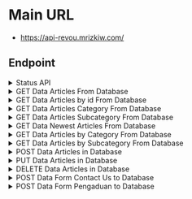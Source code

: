 # Main URL
* https://api-revou.mrizkiw.com/

## Endpoint
<details>
<summary>Status API</summary>

* Endpoint  : /
* Method    : GET
* Request Body :
```
none
```
* Request Params :
```
none
```
* Response :
```
{
    "serverStatus": "Online",
    "dbMethod": "ORM by Prisma"
}
```
</details>

<details>
<summary>GET Data Articles From Database</summary>

* Endpoint  : /data/articles
* Method    : GET
* Request Body :
```
none
```
* Request Params :
```
title
sortBy
sortOrder
```
* Response :
```
[
    {
        "id": int,
        "title": String,
        "desc": String,
        "category": String,
        "subcategory": String,
        "img_url": String,
        "publish_at": String,
        "source": String
    }
]
```
</details>

<details>
<summary>GET Data Articles by id From Database</summary>

* Endpoint  : /data/articles/:id
* Method    : GET
* Request Body :
```
none
```
* Request Params :
```
id (required)
```
* Response :
```
[
    {
        "id": int,
        "title": String,
        "desc": String,
        "category": String,
        "subcategory": String,
        "img_url": String,
        "publish_at": String,
        "source": String
    }
]
```
</details>
<details>
<summary>GET Data Articles Category From Database</summary>

* Endpoint  : /data/articles/category
* Method    : GET
* Request Body :
```
none
```
* Request Params :
```
sortBy
sortOrder
```
* Response :
```
[
    "Ekonomi",
    "Hiburan",
    "Lifestyle",
    "Olahraga",
    "Otomotif",
    "Politik",
    "Teknologi"
]
```
</details>
<details>
<summary>GET Data Articles Subcategory From Database</summary>

* Endpoint  : /data/articles/subcategory
* Method    : GET
* Request Body :
```
none
```
* Request Params :
```
sortBy
sortOrder
```
* Response :
```
[
    "Badminton",
    "Bisnis",
    "Energi",
    "Film",
    "Food",
    "Health",
    "Hukum Kriminal",
    "Info politik",
    "Keuangan",
    "Mobil",
    "Motor",
    "Motor GP",
    "Musik",
    "Peristiwa",
    "Sains",
    "Selebriti",
    "Sepakbola",
    "Teknologi Informasi",
    "Telekomunikasi",
    "Travel",
    "Tren"
]
```
</details>
<details>
<summary> GET Data Newest Articles From Database</summary>

* Endpoint  : /data/articles/newest
* Method    : GET
* Request Body :
```
none
```
* Request Params :
```
none
```
* Response :
```
[
    {
        "id": int,
        "title": String,
        "desc": String,
        "category": String,
        "subcategory": String,
        "img_url": String,
        "publish_at": String,
        "source": String
    }
]
```
</details>

<details>
<summary> GET Data Articles by Category From Database</summary>

* Endpoint  : /data/articles/category/:category
* Method    : GET
* Request Body :
```
none
```
* Request Params :
```
category (required)
sortBy
sortOrder
```
* Response :
```
[
    {
        "id": int,
        "title": String,
        "desc": String,
        "category": String,
        "subcategory": String,
        "img_url": String,
        "publish_at": String,
        "source": String
    }
]
```
</details>

<details>
<summary> GET Data Articles by Subcategory From Database</summary>

* Endpoint  : /data/articles/subcategory/:subcategory
* Method    : GET
* Request Body :
```
none
```
* Request Params :
```
subcategory (required)
sortBy
sortOrder
```
* Response :
```
[
    {
        "id": int,
        "title": String,
        "desc": String,
        "category": String,
        "subcategory": String,
        "img_url": String,
        "publish_at": String,
        "source": String
    }
]
```
</details>
<details>
<summary> POST Data Articles in Database</summary>

* Endpoint  : /data/input/articles
* Method    : POST
* Request Body :
```
{
    "username": String,
    "password": String,
    "title": String,
    "desc": String,
    "category": String,
    "subcategory": String,
    "img_url": String,
    "publish_at": Date,
    "source": String
}
```
* Request Params :
```
none
```
* Response (200) :
```
Data inserted successfully
```
* Response (403) :
```
Invalid credentials
```
</details>
<details>

<summary> PUT Data Articles in Database</summary>

* Endpoint  : /data/update/articles
* Method    : PUT
* Request Body :
```
{
    "username": String,
    "password": String,
    "id": int,
    "title": String,
    "desc": String,
    "category": String,
    "subcategory": String,
    "img_url": String,
    "publish_at": Date,
    "source": String
}
```
* Request Params :
```
none
```
* Response (200) :
```
Data updated successfully
```
* Response (403) :
```
Invalid credentials
```
</details>
<details>

<summary> DELETE Data Articles in Database</summary>

* Endpoint  : /data/delete/articles
* Method    : DELETE
* Request Body :
```
{
    "username": String,
    "password": String,
    "id": int
}
```
* Request Params :
```
none
```
* Response (200) :
```
Data deleted successfully
```
* Response (403) :
```
Invalid credentials
```
</details>
<details>

<summary> POST Data Form Contact Us to Database</summary>

* Endpoint  : /submit-contactus
* Method    : POST
* Request Body :
```
{
    "namalengkap": String,
    "email": String,
    "subject": String
}
```
* Request Params :
```
none
```
* Response (200) :
```
Data deleted successfully
```
</details>
<details>

<summary> POST Data Form Pengaduan to Database</summary>

* Endpoint  : /submit-formpengaduan
* Method    : POST
* Request Body :
```
{
    "email": String,
    "nama": String,
    "phone": String,
    "location": String,
    "date": Date,
    "complaint": String,
    "outcome": String
}
```
* Request Params :
```
none
```
* Response (200) :
```
Data deleted successfully
```
</details>
